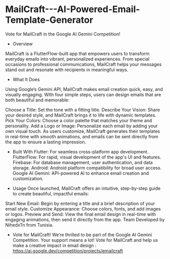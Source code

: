 ﻿# MailCraft---AI-Powered-Email-Template-Generator
Vote for MailCraft in the Google AI Gemini Competition!

* Overview

MailCraft is a FlutterFlow-built app that empowers users to transform everyday emails into vibrant, personalized experiences. From special occasions to professional communications, MailCraft helps your messages stand out and resonate with recipients in meaningful ways.

* What It Does

Using Google’s Gemini API, MailCraft makes email creation quick, easy, and visually engaging. With four simple steps, users can design emails that are both beautiful and memorable:

Choose a Title: Set the tone with a fitting title.
Describe Your Vision: Share your desired style, and MailCraft brings it to life with dynamic templates.
Pick Your Colors: Choose a color palette that matches your theme and personality.
Add a Logo or Image: Personalize each email by adding your own visual touch.
As users customize, MailCraft generates their templates in real-time with smooth animations, and emails can be sent directly from the app to ensure a lasting impression.

* Built With
Flutter: For seamless cross-platform app development.
FlutterFlow: For rapid, visual development of the app's UI and features.
Firebase: For database management, user authentication, and data storage.
Android: Android platform compatibility for broad user access.
Google AI Gemini: API-powered AI to enhance email creation and customization.

* Usage
Once launched, MailCraft offers an intuitive, step-by-step guide to create beautiful, impactful emails:

Start New Email: Begin by entering a title and a brief description of your email style.
Customize Appearance: Choose colors, fonts, and add images or logos.
Preview and Send: View the final email design in real-time with engaging animations, then send it directly from the app.
Team
Developed by NihedxTn from Tunisia.

* Vote for MailCraft!
We’re thrilled to be part of the Google AI Gemini Competition. Your support means a lot! Vote for MailCraft and help us make a creative impact in email design :
https://ai.google.dev/competition/projects/emailcraft
